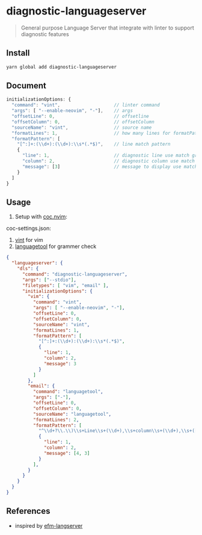 # diagnostic-languageserver

> General purpose Language Server that integrate with linter to support diagnostic features

## Install

``` bash
yarn global add diagnostic-languageserver
```

## Document

``` javascript
initializationOptions: {
  "command": "vint",                    // linter command
  "args": [ "--enable-neovim", "-"],    // args
  "offsetLine": 0,                      // offsetline
  "offsetColumn": 0,                    // offsetColumn
  "sourceName": "vint",                 // source name
  "formatLines": 1,                     // how many lines for formatPattern[0] to match
  "formatPattern": [
    "[^:]+:(\\d+):(\\d+):\\s*(.*$)",    // line match pattern
    {
      "line": 1,                        // diagnostic line use match group 1
      "column": 2,                      // diagnostic column use match group 2
      "message": [3]                    // message to display use match group 3
    }
  ]
}
```

## Usage

1. Setup with [coc.nvim](https://github.com/neoclide/coc.nvim):

coc-settings.json:

1. [vint](https://github.com/Kuniwak/vint) for vim
2. [languagetool](https://github.com/languagetool-org/languagetool) for grammer check

``` json
{
  "languageserver": {
    "dls": {
      "command": "diagnostic-languageserver",
      "args": ["--stdio"],
      "filetypes": [ "vim", "email" ],
      "initializationOptions": {
        "vim": {
          "command": "vint",
          "args": [ "--enable-neovim", "-"],
          "offsetLine": 0,
          "offsetColumn": 0,
          "sourceName": "vint",
          "formatLines": 1,
          "formatPattern": [
            "[^:]+:(\\d+):(\\d+):\\s*(.*$)",
            {
              "line": 1,
              "column": 2,
              "message": 3
            }
          ]
        },
        "email": {
          "command": "languagetool",
          "args": ["-"],
          "offsetLine": 0,
          "offsetColumn": 0,
          "sourceName": "languagetool",
          "formatLines": 2,
          "formatPattern": [
            "^\\d+?\\.\\)\\s+Line\\s+(\\d+),\\s+column\\s+(\\d+),\\s+([^\\n]+)\nMessage:\\s+(.*)$",
            {
              "line": 1,
              "column": 2,
              "message": [4, 3]
            }
          ],
        }
      }
    }
  }
}
```

## References

- inspired by [efm-langserver](https://github.com/mattn/efm-langserver)
